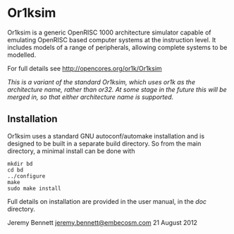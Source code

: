Or1ksim
=======

Or1ksim is a generic OpenRISC 1000 architecture simulator capable of emulating
OpenRISC based computer systems at the instruction level. It includes models
of a range of peripherals, allowing complete systems to be modelled.

For full details see http://opencores.org/or1k/Or1ksim

*This is a variant of the standard Or1ksim, which uses or1k as the
architecture name, rather than or32. At some stage in the future this will be
merged in, so that either architecture name is supported.*

Installation
------------

Or1ksim uses a standard GNU autoconf/automake installation and is designed to
be built in a separate build directory. So from the main directory, a minimal
install can be done with

    mkdir bd
    cd bd
    ../configure
    make
    sudo make install

Full details on installation are provided in the user manual, in the *doc*
directory.


Jeremy Bennett <jeremy.bennett@embecosm.com>
21 August 2012

